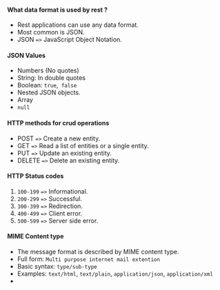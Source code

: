 #### What data format is used by rest ?
- Rest applications can use any data format. 
- Most common is JSON.
- JSON `=>` JavaScript Object Notation.

#### JSON Values
- Numbers (No quotes)
- String: In double quotes
- Boolean: `true`,` false`
- Nested JSON objects.
- Array
- `null`
#### HTTP methods for crud operations
- POST `=>` Create a new entity.
- GET `=>` Read a list of entities or a single entity.
- PUT `=>` Update an existing entity.
- DELETE `=>` Delete an existing entity.
#### HTTP Status codes
1. `100-199` `=>` Informational.
2. `200-299` `=>` Successful.
3. `300-399` `=>` Redirection.
4. `400-499` `=>` Client error.
5. `500-599`  `=>` Server side error.
#### MIME Content type
- The message format is described by MIME content type.
- Full form: `Multi purpose internet mail extention`
- Basic syntax: `type/sub-type`
- Examples: `text/html`, `text/plain`, `application/json`, `application/xml`
- 